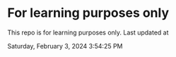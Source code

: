 # For learning purposes only
This repo is for learning purposes only.
Last updated at

Saturday, February 3, 2024 3:54:25 PM

